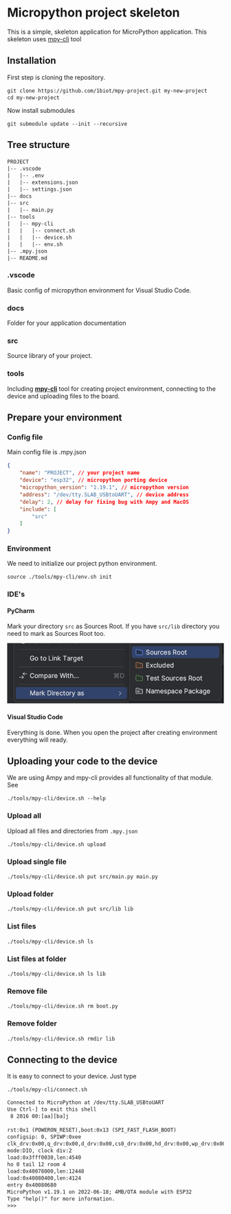 # Micropython project skeleton
This is a simple, skeleton application for MicroPython application. This skeleton uses [mpy-cli](https://github.com/1biot/mpy-cli) tool

## Installation
First step is cloning the repository.
```commandline
git clone https://github.com/1biot/mpy-project.git my-new-project
cd my-new-project
```
Now install submodules
```commandline
git submodule update --init --recursive
```

## Tree structure
```
PROJECT
|-- .vscode
|   |-- .env
|   |-- extensions.json
|   |-- settings.json
|-- docs
|-- src
|   |-- main.py
|-- tools
|   |-- mpy-cli
|   |   |-- connect.sh
|   |   |-- device.sh
|   |   |-- env.sh
|-- .mpy.json
|-- README.md
```

### .vscode
Basic config of micropython environment for Visual Studio Code.

### docs
Folder for your application documentation

### src
Source library of your project.  

### tools
Including [**mpy-cli**](https://github.com/1biot/mpy-cli) tool for creating project environment, connecting to the device and uploading files to the board.

## Prepare your environment

### Config file
Main config file is .mpy.json
```json
{
    "name": "PROJECT", // your project name
    "device": "esp32", // micropython porting device
    "micropython_version": "1.19.1", // micropython version
    "address": "/dev/tty.SLAB_USBtoUART", // device address
    "delay": 2, // delay for fixing bug with Ampy and MacOS
    "include": [
        "src"
    ]
}
```

### Environment
We need to initialize our project python environment.
```commandline
source ./tools/mpy-cli/env.sh init
```

### IDE's

#### PyCharm
Mark your directory `src` as Sources Root. If you have `src/lib` directory you need to mark as Sources Root too.

![Sources Root](docs/assets/pycharm-sources-root.png)

#### Visual Studio Code
Everything is done. When you open the project after creating environment everything will ready.

## Uploading your code to the device

We are using Ampy and mpy-cli provides all functionality of that module. See

```commandline
./tools/mpy-cli/device.sh --help
```

### Upload all
Upload all files and directories from `.mpy.json`

```commandline
./tools/mpy-cli/device.sh upload
```

### Upload single file

```commandline
./tools/mpy-cli/device.sh put src/main.py main.py
```

### Upload folder

```commandline
./tools/mpy-cli/device.sh put src/lib lib
```

### List files

```commandline
./tools/mpy-cli/device.sh ls
```

### List files at folder

```commandline
./tools/mpy-cli/device.sh ls lib
```

### Remove file

```commandline
./tools/mpy-cli/device.sh rm boot.py
```

### Remove folder

```commandline
./tools/mpy-cli/device.sh rmdir lib
```

## Connecting to the device
It is easy to connect to your device. Just type
```commandline
./tools/mpy-cli/connect.sh
```
```
Connected to MicroPython at /dev/tty.SLAB_USBtoUART
Use Ctrl-] to exit this shell
 8 2016 00:[aa][ba]j

rst:0x1 (POWERON_RESET),boot:0x13 (SPI_FAST_FLASH_BOOT)
configsip: 0, SPIWP:0xee
clk_drv:0x00,q_drv:0x00,d_drv:0x00,cs0_drv:0x00,hd_drv:0x00,wp_drv:0x00
mode:DIO, clock div:2
load:0x3fff0030,len:4540
ho 0 tail 12 room 4
load:0x40078000,len:12448
load:0x40080400,len:4124
entry 0x40080680 
MicroPython v1.19.1 on 2022-06-18; 4MB/OTA module with ESP32
Type "help()" for more information.
>>>
```